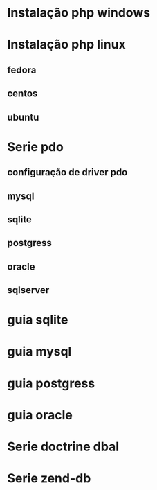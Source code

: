# Instalação php windows

# Instalação php linux

## fedora 

## centos

## ubuntu

# Serie pdo

## configuração de driver pdo

## mysql

## sqlite

## postgress

## oracle

## sqlserver

# guia sqlite

# guia mysql

# guia postgress

# guia oracle

# Serie doctrine dbal

# Serie zend-db